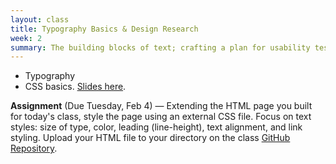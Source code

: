 ```yaml
---
layout: class
title: Typography Basics & Design Research
week: 2
summary: The building blocks of text; crafting a plan for usability testing.
---
```


* Typography
* CSS basics. [Slides here](http://joshmkeller.com/columbia/css-basics/).

**Assignment** (Due Tuesday, Feb 4) — Extending the HTML page you built for today's class, style the page using an external CSS file. Focus on text styles: size of type, color, leading (line-height), text alignment, and link styling. Upload your HTML file to your directory on the class [GitHub Repository](https://github.com/tysone/2014-columbia-projects).